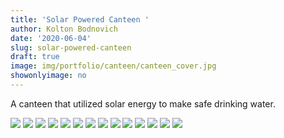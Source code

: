 ```yaml
---
title: 'Solar Powered Canteen '
author: Kolton Bodnovich
date: '2020-06-04'
slug: solar-powered-canteen
draft: true
image: img/portfolio/canteen/canteen_cover.jpg
showonlyimage: no
---
```


A canteen that utilized solar energy to make safe drinking water. 

<!--more-->

![](/portfolio/Canteen_files/canteen_sketch.jpg)
![](/portfolio/Canteen_files/canteen_sketch2.jpg)
![](/portfolio/Canteen_files/canteent_sketch1.jpg)
![](/portfolio/Canteen_files/canteent_sketch8.jpg)
![](/portfolio/Canteen_files/canteen_sketch4.jpg)
![](/portfolio/Canteen_files/canteen_sketch3.jpg)
![](/portfolio/Canteen_files/canteen_sketch8.jpg)
![](/portfolio/Canteen_files/canteen_sketch9.jpg)
![](/portfolio/Canteen_files/canteent_sketch7.jpg)
![](/portfolio/Canteen_files/canteent_sketch5.jpg)
![](/portfolio/Canteen_files/canteent_sketch6.jpg)
![](/portfolio/Canteen_files/canteent_sketch11.jpg)
![](/portfolio/Canteen_files/canteen_color.jpg)
![](/portfolio/Canteen_files/canteen_sketch13.jpg)